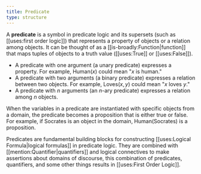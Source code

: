 ```yaml
---
title: Predicate
type: structure
---
```


A **predicate** is a symbol in predicate logic and its supersets (such as [[uses:first order logic]]) that represents a property of objects or a relation among objects. It can be thought of as a [[is-broadly:Function|function]] that maps tuples of objects to a truth value ([[uses:True]] or [[uses:False]]).

- A predicate with one argument (a unary predicate) expresses a property. For example, $\text{Human}(x)$ could mean "$x$ is human."
- A predicate with two arguments (a binary predicate) expresses a relation between two objects. For example, $\text{Loves}(x, y)$ could mean "$x$ loves $y$."
- A predicate with $n$ arguments (an $n$-ary predicate) expresses a relation among $n$ objects.

When the variables in a predicate are instantiated with specific objects from a domain, the predicate becomes a proposition that is either true or false. For example, if $\text{Socrates}$ is an object in the domain, $\text{Human}(\text{Socrates})$ is a proposition.

Predicates are fundamental building blocks for constructing [[uses:Logical Formula|logical formulas]] in predicate logic. They are combined with [[mention:Quantifier|quantifiers]] and logical connectives to make assertions about domains of discourse, this combination of predicates, quantifiers, and some other things results in [[uses:First Order Logic]].